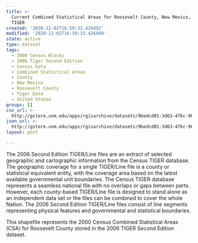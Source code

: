 ```yaml
---
title: >-
  Current Combined Statistical Areas for Roosevelt County, New Mexico, 2006se
  TIGER
created: '2020-12-02T16:50:32.426892'
modified: '2020-12-02T16:50:32.426899'
state: active
type: dataset
tags:
  - 2000 Census Blocks
  - 2006 Tiger Second Edition
  - Census Data
  - Combined Statistical Areas
  - County
  - New Mexico
  - Roosevelt County
  - Tiger Data
  - United States
groups: []
csv_url: >-
  http://gstore.unm.edu/apps/rgisarchive/datasets/9bedcd01-3d63-476c-96a6-acf0488a6c58/tgr2006se_roos_csacu.derived.csv
json_url: >-
  http://gstore.unm.edu/apps/rgisarchive/datasets/9bedcd01-3d63-476c-96a6-acf0488a6c58/tgr2006se_roos_csacu.derived.json
layout: post

---
```

The 2006 Second Edition TIGER/Line files are an extract of selected geographic and cartographic information from the Census TIGER database.  The geographic coverage for a single TIGER/Line file is a county or statistical equivalent entity, with the coverage area based on the latest available governmental unit boundaries. The Census TIGER database represents a seamless national file with no overlaps or gaps between parts.  However, each county-based TIGER/Line file is designed to stand alone as an independent data set or the files can be combined to cover the whole Nation.  The 2006 Second Edition  TIGER/Line files consist of line segments representing physical features and governmental and statistical boundaries.  

This shapefile represents the 2000 Census Combined Statistical Areas (CSA) for Roosevelt County stored in the 2006 TIGER Second Edition dataset.
